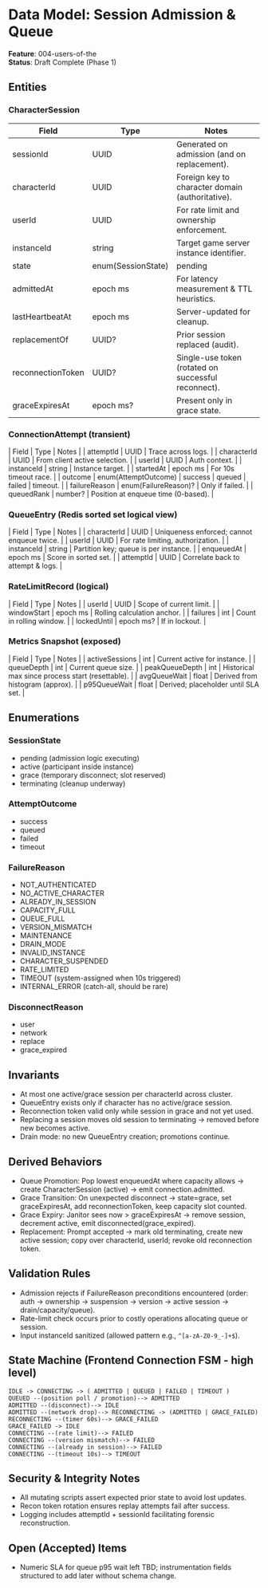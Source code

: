 # Data Model: Session Admission & Queue

**Feature**: 004-users-of-the  
**Status**: Draft Complete (Phase 1)  

## Entities

### CharacterSession
| Field | Type | Notes |
|-------|------|-------|
| sessionId | UUID | Generated on admission (and on replacement). |
| characterId | UUID | Foreign key to character domain (authoritative). |
| userId | UUID | For rate limit and ownership enforcement. |
| instanceId | string | Target game server instance identifier. |
| state | enum(SessionState) | pending | active | grace | terminating. |
| admittedAt | epoch ms | For latency measurement & TTL heuristics. |
| lastHeartbeatAt | epoch ms | Server-updated for cleanup. |
| replacementOf | UUID? | Prior session replaced (audit). |
| reconnectionToken | UUID? | Single-use token (rotated on successful reconnect). |
| graceExpiresAt | epoch ms? | Present only in grace state. |

### ConnectionAttempt (transient)
| Field | Type | Notes |
| attemptId | UUID | Trace across logs. |
| characterId | UUID | From client active selection. |
| userId | UUID | Auth context. |
| instanceId | string | Instance target. |
| startedAt | epoch ms | For 10s timeout race. |
| outcome | enum(AttemptOutcome) | success | queued | failed | timeout. |
| failureReason | enum(FailureReason)? | Only if failed. |
| queuedRank | number? | Position at enqueue time (0-based). |

### QueueEntry (Redis sorted set logical view)
| Field | Type | Notes |
| characterId | UUID | Uniqueness enforced; cannot enqueue twice. |
| userId | UUID | For rate limiting, authorization. |
| instanceId | string | Partition key; queue is per instance. |
| enqueuedAt | epoch ms | Score in sorted set. |
| attemptId | UUID | Correlate back to attempt & logs. |

### RateLimitRecord (logical)
| Field | Type | Notes |
| userId | UUID | Scope of current limit. |
| windowStart | epoch ms | Rolling calculation anchor. |
| failures | int | Count in rolling window. |
| lockedUntil | epoch ms? | If in lockout. |

### Metrics Snapshot (exposed)
| Field | Type | Notes |
| activeSessions | int | Current active for instance. |
| queueDepth | int | Current queue size. |
| peakQueueDepth | int | Historical max since process start (resettable). |
| avgQueueWait | float | Derived from histogram (approx). |
| p95QueueWait | float | Derived; placeholder until SLA set. |

## Enumerations

### SessionState
- pending (admission logic executing)
- active (participant inside instance)
- grace (temporary disconnect; slot reserved)
- terminating (cleanup underway)

### AttemptOutcome
- success
- queued
- failed
- timeout

### FailureReason
- NOT_AUTHENTICATED
- NO_ACTIVE_CHARACTER
- ALREADY_IN_SESSION
- CAPACITY_FULL
- QUEUE_FULL
- VERSION_MISMATCH
- MAINTENANCE
- DRAIN_MODE
- INVALID_INSTANCE
- CHARACTER_SUSPENDED
- RATE_LIMITED
- TIMEOUT (system-assigned when 10s triggered)
- INTERNAL_ERROR (catch-all, should be rare)

### DisconnectReason
- user
- network
- replace
- grace_expired

## Invariants
- At most one active/grace session per characterId across cluster.  
- QueueEntry exists only if character has no active/grace session.  
- Reconnection token valid only while session in grace and not yet used.  
- Replacing a session moves old session to terminating → removed before new becomes active.  
- Drain mode: no new QueueEntry creation; promotions continue.  

## Derived Behaviors
- Queue Promotion: Pop lowest enqueuedAt where capacity allows → create CharacterSession (active) → emit connection.admitted.  
- Grace Transition: On unexpected disconnect → state=grace, set graceExpiresAt, add reconnectionToken, keep capacity slot counted.  
- Grace Expiry: Janitor sees now > graceExpiresAt → remove session, decrement active, emit disconnected(grace_expired).  
- Replacement: Prompt accepted → mark old terminating, create new active session; copy over characterId, userId; revoke old reconnection token.  

## Validation Rules
- Admission rejects if FailureReason preconditions encountered (order: auth → ownership → suspension → version → active session → drain/capacity/queue).  
- Rate-limit check occurs prior to costly operations allocating queue or session.  
- Input instanceId sanitized (allowed pattern e.g., `^[a-zA-Z0-9_-]+$`).  

## State Machine (Frontend Connection FSM - high level)
```
IDLE -> CONNECTING -> ( ADMITTED | QUEUED | FAILED | TIMEOUT )
QUEUED --(position poll / promotion)--> ADMITTED
ADMITTED --(disconnect)--> IDLE
ADMITTED --(network drop)--> RECONNECTING -> (ADMITTED | GRACE_FAILED)
RECONNECTING --(timer 60s)--> GRACE_FAILED
GRACE_FAILED -> IDLE
CONNECTING --(rate limit)--> FAILED
CONNECTING --(version mismatch)--> FAILED
CONNECTING --(already in session)--> FAILED
CONNECTING --(timeout 10s)--> TIMEOUT
```

## Security & Integrity Notes
- All mutating scripts assert expected prior state to avoid lost updates.  
- Recon token rotation ensures replay attempts fail after success.  
- Logging includes attemptId + sessionId facilitating forensic reconstruction.  

## Open (Accepted) Items
- Numeric SLA for queue p95 wait left TBD; instrumentation fields structured to add later without schema change.  

